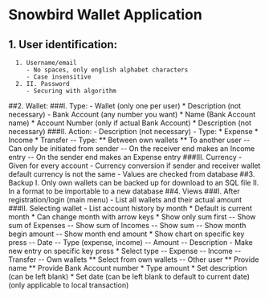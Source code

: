 # Snowbird Wallet Application

## 1. User identification: 
      1. Username/email
         - No spaces, only english alphabet characters
         - Case insensitive
      2. II. Password
         - Securing with algorithm
##2. Wallet:
    ###I. Type:
        - Wallet (only one per user)
            * Description (not necessary)
        - Bank Account (any number you want)
            * Name (Bank Account name)
            * Account Number (only if actual Bank Account)
            * Description (not necessary)
    ###II. Action:
        - Description (not necessary)
        - Type:
            * Expense
            * Income
            * Transfer
                -- Type:
                    ** Between own wallets
                    ** To another user
                -- Can only be initiated from sender
                -- On the receiver end makes an Income entry
                -- On the sender end makes an Expense entry
    ###III. Currency
        - Given for every account
        - Currency conversion if sender and receiver wallet default currency is not the same
        - Values are checked from database
##3. Backup
    I. Only own wallets can be backed up for download to an SQL file
    II. In a format to be importable to a new database
##4. Views
    ###I. After registration/login (main menu)
        - List all wallets and their actual amount
    ###II. Selecting wallet
        - List account history by month
            * Default is current month
            * Can change month with arrow keys
            * Show only sum first
                -- Show sum of Expenses
                -- Show sum of Incomes
                -- Show sum
                -- Show month begin amount
                -- Show month end amount
            * Show chart on specific key press
                -- Date
                -- Type (expense, income)
                -- Amount
                -- Description
        - Make new entry on specific key press
            * Select type
                -- Expense
                -- Income
                -- Transfer
                    -- Own wallets
                        ** Select from own wallets
                    -- Other user
                        ** Provide name
                        ** Provide Bank Account number
            * Type amount
            * Set description (can be left blank)
            * Set date (can be left blank to default to current date) (only applicable to local transaction)